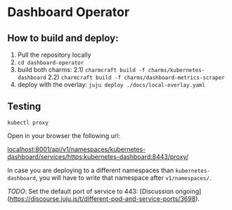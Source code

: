 # Dashboard Operator

## How to build and deploy:

1) Pull the repository locally
2) `cd dashboard-operator`
2) build both charms:
  2.1) `charmcraft build -f charms/kubernetes-dashboard`
  2.2) `charmcraft build -f charms/dashboard-metrics-scraper`
3) deploy with the overlay: 
    `juju deploy ./docs/local-overlay.yaml`

## Testing

`kubectl proxy`

Open in your browser the following url:

<localhost:8001/api/v1/namespaces/kubernetes-dashboard/services/https:kubernetes-dashboard:8443/proxy/>

In case you are deploying to a different namespaces than `kubernetes-dashboard`, you will  have to write that namespace after `v1/namespaces/`.

*TODO*: Set the default port of service to 443: [Discussion ongoing] (https://discourse.juju.is/t/different-pod-and-service-ports/3698).
